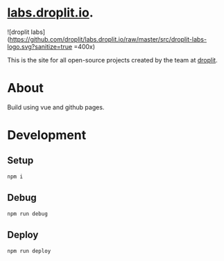 # [labs.droplit.io](https://labs.droplit.io).
![droplit labs](https://github.com/droplit/labs.droplit.io/raw/master/src/droplit-labs-logo.svg?sanitize=true =400x)

This is the site for all open-source projects created by the team at [droplit](https://droplit.io).
# About
Build using vue and github pages.
# Development
## Setup
```
npm i
```
## Debug
```
npm run debug
```
## Deploy
```
npm run deploy
```